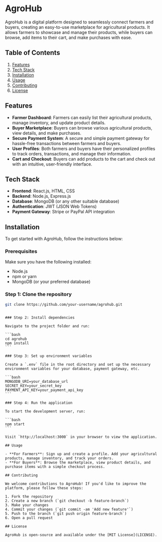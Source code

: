 # AgroHub

AgroHub is a digital platform designed to seamlessly connect farmers and buyers, creating an easy-to-use marketplace for agricultural products. It allows farmers to showcase and manage their products, while buyers can browse, add items to their cart, and make purchases with ease.

## Table of Contents

1. [Features](#features)
2. [Tech Stack](#tech-stack)
3. [Installation](#installation)
4. [Usage](#usage)
5. [Contributing](#contributing)
6. [License](#license)

## Features

- **Farmer Dashboard**: Farmers can easily list their agricultural products, manage inventory, and update product details.
- **Buyer Marketplace**: Buyers can browse various agricultural products, view details, and make purchases.
- **Secure Payment System**: A secure and simple payment gateway for hassle-free transactions between farmers and buyers.
- **User Profiles**: Both farmers and buyers have their personalized profiles to track orders, transactions, and manage their information.
- **Cart and Checkout**: Buyers can add products to the cart and check out with an intuitive, user-friendly interface.

## Tech Stack

- **Frontend**: React.js, HTML, CSS
- **Backend**: Node.js, Express.js
- **Database**: MongoDB (or any other suitable database)
- **Authentication**: JWT (JSON Web Tokens)
- **Payment Gateway**: Stripe or PayPal API integration

## Installation

To get started with AgroHub, follow the instructions below:

### Prerequisites

Make sure you have the following installed:

- Node.js
- npm or yarn
- MongoDB (or your preferred database)

### Step 1: Clone the repository

```bash
git clone https://github.com/your-username/agrohub.git
```

````

### Step 2: Install dependencies

Navigate to the project folder and run:

```bash
cd agrohub
npm install
```

### Step 3: Set up environment variables

Create a `.env` file in the root directory and set up the necessary environment variables for your database, payment gateway, etc.

```bash
MONGODB_URI=your_database_url
SECRET_KEY=your_secret_key
PAYMENT_API_KEY=your_payment_api_key
```

### Step 4: Run the application

To start the development server, run:

```bash
npm start
```

Visit `http://localhost:3000` in your browser to view the application.

## Usage

- **For Farmers**: Sign up and create a profile. Add your agricultural products, manage inventory, and track your orders.
- **For Buyers**: Browse the marketplace, view product details, and purchase items with a simple checkout process.

## Contributing

We welcome contributions to AgroHub! If you'd like to improve the platform, please follow these steps:

1. Fork the repository
2. Create a new branch (`git checkout -b feature-branch`)
3. Make your changes
4. Commit your changes (`git commit -am 'Add new feature'`)
5. Push to the branch (`git push origin feature-branch`)
6. Open a pull request

## License

AgroHub is open-source and available under the [MIT License](LICENSE).
````
